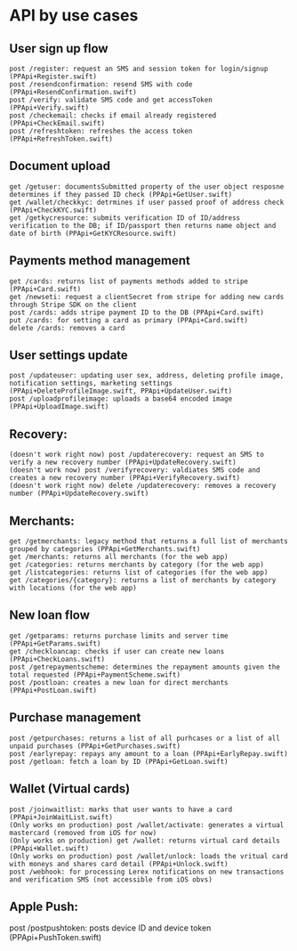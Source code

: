 # API by use cases

## User sign up flow
    post /register: request an SMS and session token for login/signup (PPApi+Register.swift)
    post /resendconfirmation: resend SMS with code (PPApi+ResendConfirmation.swift)
    post /verify: validate SMS code and get accessToken (PPApi+Verify.swift)
    post /checkemail: checks if email already registered (PPApi+CheckEmail.swift)
    post /refreshtoken: refreshes the access token (PPApi+RefreshToken.swift)

## Document upload
    get /getuser: documentsSubmitted property of the user object resposne determines if they passed ID check (PPApi+GetUser.swift)
    get /wallet/checkkyc: detrmines if user passed proof of address check (PPApi+CheckKYC.swift)
    get /getkycresource: submits verification ID of ID/address verification to the DB; if ID/passport then returns name object and date of birth (PPApi+GetKYCResource.swift)

## Payments method management
    get /cards: returns list of payments methods added to stripe (PPApi+Card.swift)
    get /newseti: request a clientSecret from stripe for adding new cards through Stripe SDK on the client
    post /cards: adds stripe payment ID to the DB (PPApi+Card.swift)
    put /cards: for setting a card as primary (PPApi+Card.swift)
    delete /cards: removes a card

## User settings update
    post /updateuser: updating user sex, address, deleting profile image, notification settings, marketing settings (PPApi+DeleteProfileImage.swift, PPApi+UpdateUser.swift)
    post /uploadprofileimage: uploads a base64 encoded image (PPApi+UploadImage.swift)

## Recovery:
    (doesn't work right now) post /updaterecovery: request an SMS to verify a new recovery number (PPApi+UpdateRecovery.swift)
    (doesn't work now) post /verifyrecovery: valdiates SMS code and creates a new recovery number (PPApi+VerifyRecovery.swift)
    (doesn't work right now) delete /updaterecovery: removes a recovery number (PPApi+UpdateRecovery.swift)

## Merchants:
    get /getmerchants: legacy method that returns a full list of merchants grouped by categories (PPApi+GetMerchants.swift)
    get /merchants: returns all merchants (for the web app)
    get /categories: returns merchants by category (for the web app)
    get /listcategories: returns list of categories (for the web app)
    get /categories/{category}: returns a list of merchants by category with locations (for the web app)

## New loan flow
    get /getparams: returns purchase limits and server time (PPApi+GetParams.swift)
    get /checkloancap: checks if user can create new loans (PPApi+CheckLoans.swift)
    post /getrepaymentscheme: determines the repayment amounts given the total requested (PPApi+PaymentScheme.swift)
    post /postloan: creates a new loan for direct merchants (PPApi+PostLoan.swift)

## Purchase management
    post /getpurchases: returns a list of all purhcases or a list of all unpaid purchases (PPApi+GetPurchases.swift)
    post /earlyrepay: repays any amount to a loan (PPApi+EarlyRepay.swift)
    post /getloan: fetch a loan by ID (PPApi+GetLoan.swift)

## Wallet (Virtual cards)
    post /joinwaitlist: marks that user wants to have a card (PPApi+JoinWaitList.swift)
    (Only works on production) post /wallet/activate: generates a virtual mastercard (removed from iOS for now)
    (Only works on production) get /wallet: returns virtual card details (PPApi+Wallet.swift)
    (Only works on production) post /wallet/unlock: loads the vritual card with moneys and shares card detail (PPApi+Unlock.swift)
    post /webhook: for processing Lerex notifications on new transactions and verification SMS (not accessible from iOS obvs)

## Apple Push:
post /postpushtoken: posts device ID and device token (PPApi+PushToken.swift)


